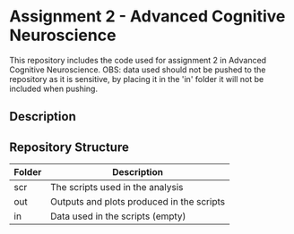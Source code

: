 # Assignment 2 - Advanced Cognitive Neuroscience

This repository includes the code used for assignment 2 in Advanced Cognitive Neuroscience. 
OBS: data used should not be pushed to the repository as it is sensitive, by placing it in the 'in' folder it will not be included when pushing. 

## Description 

## Repository Structure 

|Folder|Description|
|------|-----------|
|scr   | The scripts used in the analysis|
|out   | Outputs and plots produced in the scripts|
|in    | Data used in the scripts (empty)|


